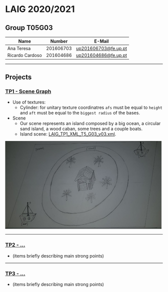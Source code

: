 # LAIG 2020/2021

## Group T05G03
| Name             | Number    | E-Mail                |
| ---------------- | --------- | --------------------- |
| Ana Teresa       | 201606703 | up201606703@fe.up.pt  |
| Ricardo Cardoso  | 201604686 | up201604686@fe.up.pt  |

----

## Projects

### [TP1 - Scene Graph](TP1)

- Use of textures:
  - Cylinder: for unitary texture coordinatres `afs` must be equal to `height` and `aft` must be equal to the `biggest radius` of the bases.
- Scene
  - Our scene represents an island composed by a big ocean, a circular sand island, a wood caban, some trees and a couple boats.
  - Island scene: [LAIG_TP1_XML_T5_G03_v03.xml](TP1/scenes/LAIG_TP1_XML_T5_G03_v03.xml).

<img src="TP1/photos/draft.jpg" alt="Initial draft" width="500"/>

-----

### [TP2 - ...](TP2)
- (items briefly describing main strong points)

----

### [TP3 - ...](TP3)
- (items briefly describing main strong points)
